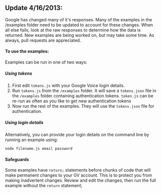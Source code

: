 ## Update 4/16/2013:
Google has changed many of it's responses. Many of the examples in the /examples folder need to be updated to account for these changes. When all else fails, look at the raw responses to determine how the data is returned. New examples are being worked on, but may take some time. As always, pull requests are appreciated.

#### To use the examples:
Examples can be run in one of two ways:

##### Using tokens

1. First edit `tokens.js` with your Google Voice login details.
2. Run `tokens.js` from the `/examples` folder. It will save a `tokens.json` file in the `/examples` folder containing authentication tokens. `token.js` can be re-run as often as you like to get new authentication tokens
3. Now run the rest of the examples. They will use the `tokens.json` file for authentication.

##### Using login details
Alternatively, you can provide your login details on the command line by running an example using:

    node filename.js email password

#### Safeguards
Some examples have `return;` statements before chunks of code that will make permanent changes to your GV account. This is to protect you from making inadvertent changes. Review and edit the changes, then run the full example without the `return` statement;
